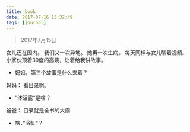 ```yaml
---
title: book
date: 2017-07-16 13:32:49
tags: [journal]
---
```


> 2017年7月15日

女儿还在国内。
我们又一次异地。
她再一次生病。
每天同样与女儿聊着视频。
小家伙顶着39度的高烧，让着给我讲故事。

- 妈妈，第三个故事是什么来着？

妈妈： 看目录啊。
- ”沐浴露“是啥？

爸爸： 目录就是全书的大纲
- 啥，”浴缸“？